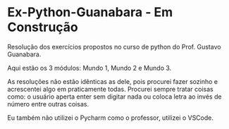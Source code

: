 # Ex-Python-Guanabara - Em Construção
Resolução dos exercícios propostos no curso de python do Prof. Gustavo Guanabara.

Aqui estão os 3 módulos: Mundo 1, Mundo 2 e Mundo 3.

As resoluções não estão idênticas as dele, pois procurei fazer sozinho e acrescentei algo em praticamente todas. Procurei sempre tratar coisas como: o usuário aperta enter sem digitar nada ou coloca letra ao invés de número entre outras coisas.

Eu também não utilizei o Pycharm como o professor, utilizei o VSCode.

 
